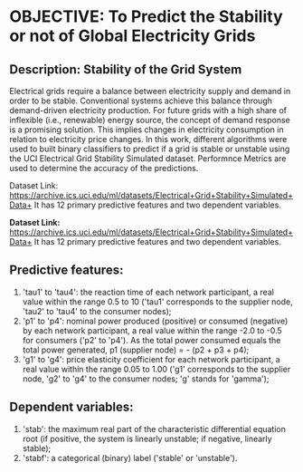 # OBJECTIVE: To Predict the Stability or not of Global Electricity Grids

## Description: Stability of the Grid System
Electrical grids require a balance between electricity supply and demand in order to be stable. Conventional systems achieve this balance through demand-driven electricity production. For future grids with a high share of inflexible (i.e., renewable) energy source, the concept of demand response is a promising solution. This implies changes in electricity consumption in relation to electricity price changes. In this work, different algorithms were used to built binary classifiers to predict if a grid is stable or unstable using the UCI Electrical Grid Stability Simulated dataset. Performnce Metrics are used to determine the accuracy of the predictions.

Dataset Link: https://archive.ics.uci.edu/ml/datasets/Electrical+Grid+Stability+Simulated+Data+ It has 12 primary predictive features and two dependent variables.

**Dataset Link:** https://archive.ics.uci.edu/ml/datasets/Electrical+Grid+Stability+Simulated+Data+
It has 12 primary predictive features and two dependent variables.

## Predictive features:	
1.	'tau1' to 'tau4': the reaction time of each network participant, a real value within the range 0.5 to 10 ('tau1' corresponds to the supplier node, 'tau2' to 'tau4' to the consumer nodes);
2.	'p1' to 'p4': nominal power produced (positive) or consumed (negative) by each network participant, a real value within the range -2.0 to -0.5 for consumers ('p2' to 'p4'). As the total power consumed equals the total power generated, p1 (supplier node) = - (p2 + p3 + p4);
3.	'g1' to 'g4': price elasticity coefficient for each network participant, a real value within the range 0.05 to 1.00 ('g1' corresponds to the supplier node, 'g2' to 'g4' to the consumer nodes; 'g' stands for 'gamma');

## Dependent variables:
1.	'stab': the maximum real part of the characteristic differential equation root (if positive, the system is linearly unstable; if negative, linearly stable);
2.	'stabf': a categorical (binary) label ('stable' or 'unstable').
